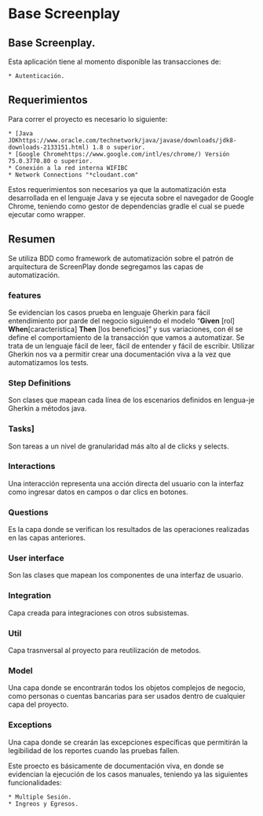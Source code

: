 # Base Screenplay

## Base Screenplay.

Esta aplicación tiene al momento disponible las transacciones de:

```
* Autenticación.
```

## Requerimientos

Para correr el proyecto es necesario lo siguiente:

```
* [Java JDKhttps://www.oracle.com/technetwork/java/javase/downloads/jdk8-downloads-2133151.html) 1.8 o superior.
* [Google Chromehttps://www.google.com/intl/es/chrome/) Versión 75.0.3770.80 o superior.
* Conexión a la red interna WIFIBC
* Network Connections "*cloudant.com"
```

Estos requerimientos son necesarios ya que la automatización esta desarrollada en el lenguaje Java y se ejecuta sobre el navegador de Google Chrome, teniendo como gestor de dependencias gradle el cual se puede ejecutar como wrapper.
## **Resumen**

Se utiliza BDD como framework de automatización sobre el patrón de arquitectura de ScreenPlay donde segregamos las capas de automatización.

### features
Se evidencian los casos prueba en lenguaje Gherkin para fácil entendimiento por parde del negocio siguiendo el modelo “**Given** [rol] **When**[característica] **Then** [los beneficios]” y sus variaciones, con él se define el comportamiento de la transacción que vamos a automatizar. Se trata de un lenguaje fácil de leer, fácil de entender y fácil de escribir. Utilizar Gherkin nos va a permitir crear una documentación viva a la vez que automatizamos los tests.

### Step Definitions
Son clases que mapean cada línea de los escenarios definidos en lengua-je Gherkin a métodos java.

### Tasks]
Son tareas a un nivel de granularidad más alto al de clicks y selects.

### Interactions
Una interacción representa una acción directa del usuario con la interfaz como ingresar datos en campos o dar clics en botones.

### Questions
Es la capa donde se verifican los resultados de las operaciones realizadas en las capas anteriores.

### User interface
Son las clases que mapean los componentes de una interfaz de usuario.

### Integration
Capa creada para integraciones con otros subsistemas.

### Util
Capa trasnversal al proyecto para reutilización de metodos.

### Model
Una capa donde se encontrarán todos los objetos complejos de negocio, como personas o cuentas bancarias para ser usados dentro de cualquier capa del proyecto.

### Exceptions
Una capa donde se crearán las excepciones específicas que permitirán la legibilidad de los reportes cuando las pruebas fallen.


Este proecto es básicamente de documentación viva, en donde se evidencian la ejecución de los casos manuales, teniendo ya las siguientes funcionalidades:

```
* Multiple Sesión.
* Ingreos y Egresos.
```
